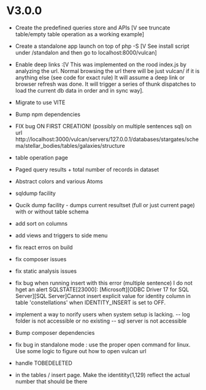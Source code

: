 V3.0.0
======
- Create the predefined queries store and APIs [V see truncate table/empty table operation as a working example]
- Create a standalone app launch on top of php -S [V See install script under /standalon and then go to localhost:8000/vulcan]
- Enable deep links :[V  This was implemented on the rood index.js by analyzing the url. Normal browsing the url there will be just vulcan/ if it is anything else (see code for exact rule)
  It will assume a deep link or browser refresh was done. It will trigger a series of thunk dispatches to load the current db data in order and in sync way].
- Migrate to use VITE
- Bump npm dependencies  

- FIX bug ON FIRST CREATION! (possibly on multiple sentences sql) on url http://localhost:3000/vulcan/servers/127.0.0.1/databases/stargates/schema/stellar_bodies/tables/galaxies/structure
- table operation page  
- Paged query results  + total number of records in dataset
- Abstract colors and various Atoms
- sqldump facility
- Qucik dump facility - dumps current resultset (full or just current page) with or without table schema
- add sort on columns
- add views and triggers to side menu
- fix react erros on build 
- fix composer issues
- fix static analysis issues
- fix bug when running insert with this error (multiple sentence) I do not hget an alert
SQLSTATE[23000]: [Microsoft][ODBC Driver 17 for SQL Server][SQL Server]Cannot insert explicit value for identity column in table 'constellations' when IDENTITY_INSERT is set to OFF.
- implement a way to norify users when system setup is lacking.
-- log folder is not accessible or no existing
-- sql server is not accessible
- Bump composer dependencies
- fix bug in standalone mode : use the proper open command for linux. Use some logic to figure out how to open vulcan url
- handle TOBEDELETED
- in the tables / insert page. Make the identitity(1,129) reflect the actual number that should be there
